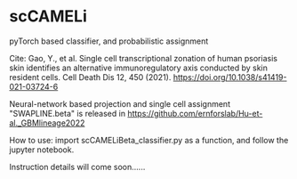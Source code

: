 # scCAMELi
pyTorch based classifier, and probabilistic assignment

Cite: Gao, Y., et al. Single cell transcriptional zonation of human psoriasis skin identifies an alternative immunoregulatory axis conducted by skin resident cells. Cell Death Dis 12, 450 (2021). https://doi.org/10.1038/s41419-021-03724-6

Neural-network based projection and single cell assignment "SWAPLINE.beta" is released in https://github.com/ernforslab/Hu-et-al._GBMlineage2022 


How to use:
import scCAMELiBeta_classifier.py as a function, and follow the jupyter notebook.

Instruction details will come soon......

